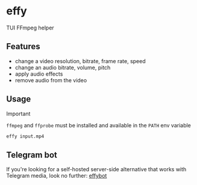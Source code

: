 # effy

TUI FFmpeg helper

## Features

- change a video resolution, bitrate, frame rate, speed
- change an audio bitrate, volume, pitch
- apply audio effects
- remove audio from the video

## Usage

> [!IMPORTANT]
> `ffmpeg` and `ffprobe` must be installed and available in the `PATH` env variable 

```bash
effy input.mp4
```

## Telegram bot

If you're looking for a self-hosted server-side alternative that works with Telegram media, look no further: [effybot](https://github.com/aNNiMON/effybot)
